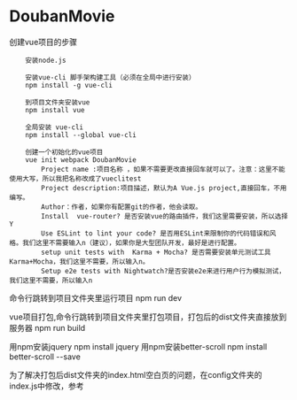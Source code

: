 # DoubanMovie

创建vue项目的步骤

		安装node.js

		安装vue-cli 脚手架构建工具（必须在全局中进行安装）
		npm install -g vue-cli

		到项目文件夹安装vue
		npm install vue

		全局安装 vue-cli
		npm install --global vue-cli

		创建一个初始化的vue项目
		vue init webpack DoubanMovie
			Project name :项目名称 ，如果不需要更改直接回车就可以了。注意：这里不能使用大写，所以我把名称改成了vueclitest
			Project description:项目描述，默认为A Vue.js project,直接回车，不用编写。
			Author：作者，如果你有配置git的作者，他会读取。
			Install  vue-router? 是否安装vue的路由插件，我们这里需要安装，所以选择Y
			Use ESLint to lint your code? 是否用ESLint来限制你的代码错误和风格。我们这里不需要输入n（建议），如果你是大型团队开发，最好是进行配置。
			setup unit tests with  Karma + Mocha? 是否需要安装单元测试工具Karma+Mocha，我们这里不需要，所以输入n。
			Setup e2e tests with Nightwatch?是否安装e2e来进行用户行为模拟测试，我们这里不需要，所以输入n

命令行跳转到项目文件夹里运行项目
	npm run dev

vue项目打包,命令行跳转到项目文件夹里打包项目，打包后的dist文件夹直接放到服务器
	npm run build

用npm安装jquery
  npm install jquery
用npm安装better-scroll
  npm install better-scroll --save


为了解决打包后dist文件夹的index.html空白页的问题，在config文件夹的index.js中修改，参考[](https://blog.csdn.net/jasons_xie/article/details/80901589)